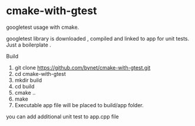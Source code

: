 # cmake-with-gtest
googletest usage with cmake.

googletest library is downloaded , compiled and linked to app for unit tests. Just a boilerplate . 

Build 
1. git clone https://github.com/bynet/cmake-with-gtest.git
2. cd cmake-with-gtest
3. mkdir build 
4. cd build 
5. cmake .. 
6. make 
7. Executable app file will be placed to build/app folder.

you can add additional unit test to app.cpp file
